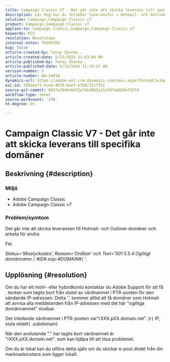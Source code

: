 ```yaml
---
title: Campaign Classic V7 - Det går inte att skicka leverans till specifika domäner
description: Lär dig hur du felsöker leveransfel i Hotmail- och Outlook-domäner.
solution: Campaign,Campaign Classic v7
product: Campaign,Campaign Classic v7
applies-to: Campaign Classic,Campaign,Campaign Classic v7
keywords: KCS
resolution: Resolution
internal-notes: TK195256
bug: false
article-created-by: Tanay Sharma .
article-created-date: 5/13/2024 11:03:06 AM
article-published-by: Tanay Sharma .
article-published-date: 5/13/2024 11:19:57 AM
version-number: 3
article-number: KA-14810
dynamics-url: https://adobe-ent.crm.dynamics.com/main.aspx?forceUCI=1&pagetype=entityrecord&etn=knowledgearticle&id=9d2dad5a-1811-ef11-9f8a-6045bd02b206
exl-id: 3d9aeef3-eceb-4679-bee7-e356c3217fb1
source-git-commit: 985fa3944c0472a7eb30b5a11ef87add28ef9774
workflow-type: tm+mt
source-wordcount: '176'
ht-degree: 0%

---
```


# Campaign Classic V7 - Det går inte att skicka leverans till specifika domäner

## Beskrivning {#description}


### Miljö

- Adobe Campaign Classic
- Adobe Campaign Classic v7


### Problem/symtom

Det går inte att skicka leveransen till Hotmail- och Outlook-domäner och arbeta för andra.

Fel:

*Status=&#39;Misslyckades&#39;, Reason=&#39;Onåbar&#39; och Text=&#39;501 5.5.4 Ogiltigt domännamn `[` #ID#.eop-#DOMAIN#`]` &#39;.*





## Upplösning {#resolution}


Om du har ett moln- eller hybridkonto kontaktar du Adobe Support för att få . tecken som tagits bort från slutet av värdnamnet i PTR-posten för den sändande IP-adressen. Detta &#39;.&#39; kommer alltid att få domäner som Hotmail att avvisa alla meddelanden från IP-adressen med det här &quot;ogiltiga domännamnet&quot; studsar.

Det inledande värdnamnet i PTR-posten var&quot;rXXX.pXX.domain.net&quot;. (r`[` IP, sista oktett`]` .subdomain)

När den avslutande &quot;.&quot; har tagits bort värdnamnet är &quot;rXXX.pXX.domain.net&quot;. som kan hjälpa till att lösa problemet.

Om du är lokal kan du utföra detta själv om du skickar e-post direkt från din marknadsinstans som ligger lokalt.
